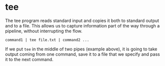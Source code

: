 # tee

The tee program reads standard input and copies it both to standard output and to a
file. This allows us to capture information part of the way through a pipeline, without
interrupting the flow.

```shell
command1 | tee file.txt | command2 ...
```

If we put `tee` in the middle of two pipes (example above), it is going to take output
coming from one command, save it to a file that we specify and pass it to the next
command.
